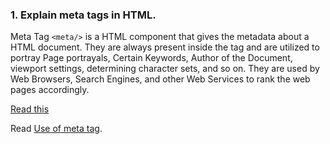 ### 1. Explain meta tags in HTML.

Meta Tag ```<meta/>``` is a HTML component that gives the metadata about a HTML document. 
They are always present inside the <Head> tag and are utilized to portray Page portrayals, Certain Keywords, Author of the Document, viewport settings, determining character sets, and so on.
They are used by Web Browsers, Search Engines, and other Web Services to rank the web pages accordingly.

[Read this](https://www.freecodecamp.org/news/meta-tag-in-html-what-is-metadata-and-meta-description-example/)

Read [Use of meta tag](https://www.geeksforgeeks.org/explain-use-of-meta-tags-in-html/).